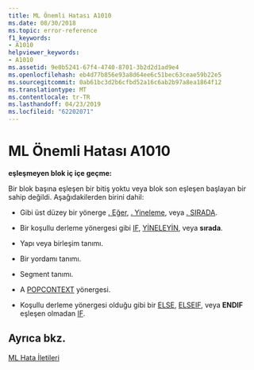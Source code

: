 ```yaml
---
title: ML Önemli Hatası A1010
ms.date: 08/30/2018
ms.topic: error-reference
f1_keywords:
- A1010
helpviewer_keywords:
- A1010
ms.assetid: 9e0b5241-67f4-4740-8701-3b2d2d1ad9e4
ms.openlocfilehash: eb4d77b856e93a8d64ee6c51bec63ceae59b22e5
ms.sourcegitcommit: 0ab61bc3d2b6cfbd52a16c6ab2b97a8ea1864f12
ms.translationtype: MT
ms.contentlocale: tr-TR
ms.lasthandoff: 04/23/2019
ms.locfileid: "62202071"
---
```

# <a name="ml-fatal-error-a1010"></a>ML Önemli Hatası A1010

**eşleşmeyen blok iç içe geçme:**

Bir blok başına eşleşen bir bitiş yoktu veya blok son eşleşen başlayan bir sahip değildi. Aşağıdakilerden birini dahil:

- Gibi üst düzey bir yönerge [. Eğer](../../assembler/masm/dot-if.md), [. Yineleme](../../assembler/masm/dot-repeat.md), veya [. SIRADA](../../assembler/masm/dot-while.md).

- Bir koşullu derleme yönergesi gibi [IF](../../assembler/masm/if-masm.md), [YİNELEYİN](../../assembler/masm/repeat.md), veya **sırada**.

- Yapı veya birleşim tanımı.

- Bir yordamı tanımı.

- Segment tanımı.

- A [POPCONTEXT](../../assembler/masm/popcontext.md) yönergesi.

- Koşullu derleme yönergesi olduğu gibi bir [ELSE](../../assembler/masm/else-masm.md), [ELSEIF](../../assembler/masm/elseif-masm.md), veya **ENDIF** eşleşen olmadan [IF](../../assembler/masm/if-masm.md).

## <a name="see-also"></a>Ayrıca bkz.

[ML Hata İletileri](../../assembler/masm/ml-error-messages.md)<br/>